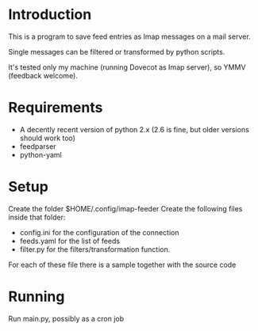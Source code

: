 Introduction
============

This is a program to save feed entries as Imap messages on a mail server.

Single messages can be filtered or transformed by python scripts.

It's tested only my machine (running Dovecot as Imap server), so YMMV (feedback welcome).


Requirements
============

- A decently recent version of python 2.x (2.6 is fine, but older versions should work too)
- feedparser
- python-yaml

Setup
=====

Create the folder $HOME/.config/imap-feeder
Create the following files inside that folder:

* config.ini for the configuration of the connection
* feeds.yaml for the list of feeds
* filter.py for the filters/transformation function.

For each of these file there is a sample together with
the source code

Running
=======

Run main.py, possibly as a cron job


